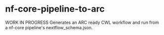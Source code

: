 # nf-core-pipeline-to-arc
WORK IN PROGRESS
Generates an ARC ready CWL workflow and run from a nf-core pipeline's nextflow_schema.json.
